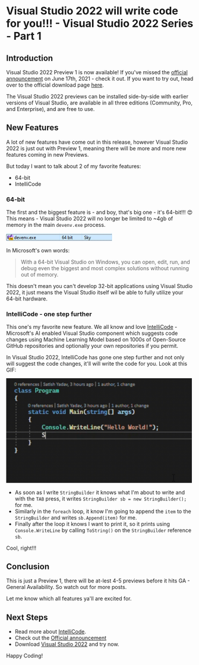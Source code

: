 ﻿# Visual Studio 2022 will write code for you!!! - Visual Studio 2022 Series - Part 1
## Introduction
Visual Studio 2022 Preview 1 is now available! If you've missed the [official announcement](https://devblogs.microsoft.com/visualstudio/visual-studio-2022-preview-1-now-available/) on June 17th, 2021 - check it out.
If you want to try out, head over to the official download page [here](https://visualstudio.microsoft.com/vs/preview/vs2022/).

The Visual Studio 2022 previews can be installed side-by-side with earlier versions of Visual Studio, are available in all three editions (Community, Pro, and Enterprise), and are free to use.

## New Features
A lot of new features have come out in this release, however Visual Studio 2022 is just out with Preview 1, meaning there will be more and more new features coming in new Previews.

But today I want to talk about 2 of my favorite features:
* 64-bit
* IntelliCode


### 64-bit
The first and the biggest feature is - and boy, that's big one - it's 64-bit!!! 😍 This means - Visual Studio 2022 will no longer be limited to ~4gb of memory in the main `devenv.exe` process. 

![Visual Studio 2022 G4-bit](./images/vs2022-64bit.png)

In Microsoft's own words:

> With a 64-bit Visual Studio on Windows, you can open, edit, run, and debug even the biggest and most complex solutions without running out of memory.

This doesn't mean you can't develop 32-bit applications using Visual Studio 2022, it just means the Visual Studio itself wil be able to fully utilize your 64-bit hardware.

### IntelliCode - one step further
This one's my favorite new feature. We all know and love [IntelliCode](https://visualstudio.microsoft.com/services/intellicode/) - Microsoft's AI enabled Visual Studio component which suggests code changes using Machine Learning Model based on 1000s of Open-Source GitHub repositories and optionally your own repositories if you permit.


In Visual Studio 2022, IntelliCode has gone one step further and not only will suggest the code changes, it'll will write the code for you. Look at this GIF:


<img src="./images/VisualStudio2022IntelliCode.gif" alt="drawing" width="500"/>

* As soon as I write `StringBuilder` it knows what I'm about to write and with the `TAB` press, it writes `StringBuilder sb = new StringBuilder();` for me. 
* Similarly in the `foreach` loop, it know I'm going to append the `item` to the `StringBuilder` and writes `sb.Append(item)` for me.
* Finally after the loop it knows I want to print it, so it prints using `Console.WriteLine` by calling `ToString()` on the `StringBuilder` reference `sb`.

Cool, right!!!


## Conclusion
This is just a Preview 1, there will be at-lest 4-5 previews before it hits GA - General Availability. So watch out for more posts.

Let me know which all features ya'll are excited for.

## Next Steps
* Read more about [IntelliCode](https://visualstudio.microsoft.com/services/intellicode/).
* Check out the [Official announcement](https://devblogs.microsoft.com/visualstudio/visual-studio-2022-preview-1-now-available/)
* Download [Visual Studio 2022](https://visualstudio.microsoft.com/vs/preview/vs2022/) and try now.

Happy Coding!
